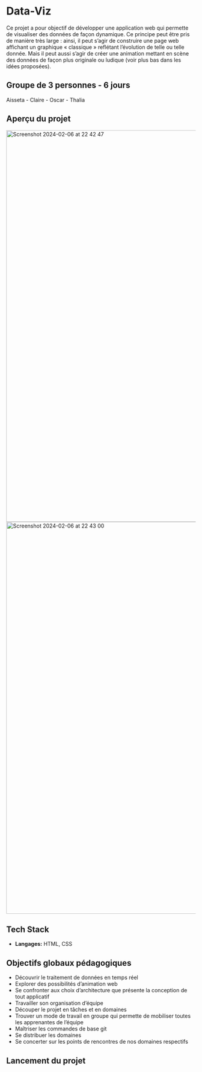 # Data-Viz

Ce projet a pour objectif de développer une application web qui permette de visualiser des données de façon dynamique. Ce principe peut être pris de manière très large : ainsi, il peut s’agir de construire une page web affichant un graphique « classique » reflétant l’évolution de telle ou telle donnée. Mais il peut aussi s’agir de créer une animation mettant en scène des données de façon plus originale ou ludique (voir plus bas dans les idées proposées).


## Groupe de 3 personnes - 6 jours

Aisseta - Claire - Oscar - Thalia 


## Aperçu du projet

<img width="1038" alt="Screenshot 2024-02-06 at 22 42 47" src="https://github.com/thaliawoods/dataviz-aisseta-thalia-oscar-claire/assets/135039431/dce7d6e7-63dc-4cf7-b63d-dc14cfe86579">

<img width="1039" alt="Screenshot 2024-02-06 at 22 43 00" src="https://github.com/thaliawoods/dataviz-aisseta-thalia-oscar-claire/assets/135039431/36f73b32-229d-4194-acf9-cac8851d74a8">


## Tech Stack

- **Langages:** HTML, CSS


## **Objectifs globaux pédagogiques**

- Découvrir le traitement de données en temps réel
- Explorer des possibilités d’animation web
- Se confronter aux choix d’architecture que présente la conception de tout applicatif
- Travailler son organisation d’équipe
- Découper le projet en tâches et en domaines
- Trouver un mode de travail en groupe qui permette de mobiliser toutes les apprenantes de l’équipe
- Maîtriser les commandes de base git
- Se distribuer les domaines
- Se concerter sur les points de rencontres de nos domaines respectifs

      
## Lancement du projet

